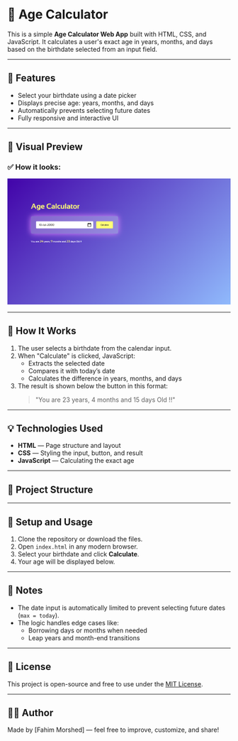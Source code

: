 # 🧮 Age Calculator

This is a simple **Age Calculator Web App** built with HTML, CSS, and JavaScript. It calculates a user's exact age in years, months, and days based on the birthdate selected from an input field.

---

## 🚀 Features

- Select your birthdate using a date picker
- Displays precise age: years, months, and days
- Automatically prevents selecting future dates
- Fully responsive and interactive UI

---

## 📸 Visual Preview

### ✅ How it looks:

![Age Calculator UI Preview](./imga/Screenshot%202025-05-02%20045219.png)

---

## 🧾 How It Works

1. The user selects a birthdate from the calendar input.
2. When "Calculate" is clicked, JavaScript:
   - Extracts the selected date
   - Compares it with today’s date
   - Calculates the difference in years, months, and days
3. The result is shown below the button in this format:
   > "You are 23 years, 4 months and 15 days Old !!"

---

## 💡 Technologies Used

- **HTML** — Page structure and layout
- **CSS** — Styling the input, button, and result
- **JavaScript** — Calculating the exact age

---

## 📁 Project Structure


---

## 🔧 Setup and Usage

1. Clone the repository or download the files.
2. Open `index.html` in any modern browser.
3. Select your birthdate and click **Calculate**.
4. Your age will be displayed below.

---

## 📌 Notes

- The date input is automatically limited to prevent selecting future dates (`max = today`).
- The logic handles edge cases like:
  - Borrowing days or months when needed
  - Leap years and month-end transitions

---

## 📜 License

This project is open-source and free to use under the [MIT License](LICENSE).

---

## 🙋‍♂️ Author

Made by [Fahim Morshed] — feel free to improve, customize, and share!

